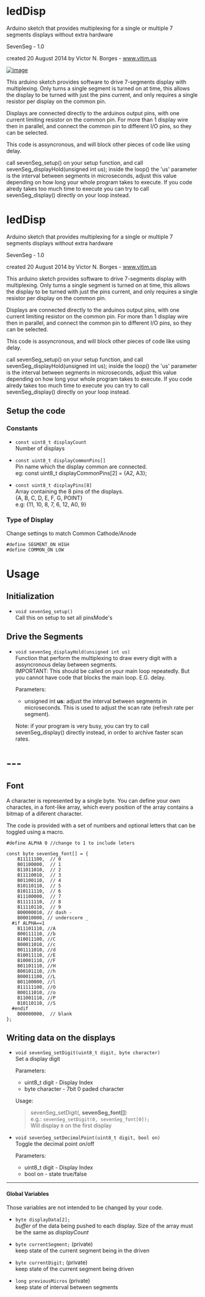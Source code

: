 # ledDisp
Arduino sketch that provides multiplexing for a single or multiple 7 segments displays without extra hardware

 SevenSeg - 1.0
 
 created 20 August 2014
 by Victor N. Borges - www.vitim.us
 
[![image](https://user-images.githubusercontent.com/3372598/58726174-8fc50200-83d0-11e9-88b7-c99d9a861c56.png)](https://www.youtube.com/watch?v=rRVRDSzHUmM)
 
 This arduino sketch provides software to drive 7-segments display with multiplexing.
 Only turns a single segment is turned on at time, this allows the display to be turned with just the pins current,
 and only requires a single resistor per display on the common pin.
 
 Displays are connected directly to the arduinos output pins, with one current limiting resistor on the common pin.
 For more than 1 display wire then in parallel, and connect the common pin to different I/O pins, so they can be selected.
 
 This code is assyncronous, and will block other pieces of code like using delay.
 
 call sevenSeg_setup() on your setup function, and call sevenSeg_displayHold(unsigned int us); inside the loop()
 the 'us' parameter is the interval between segments in microseconds, adjust this value depending on how long your
 whole program takes to execute.
 If you code alredy takes too much time to execute you can try to call sevenSeg_display() directly on your loop instead.
 
# ledDisp
Arduino sketch that provides multiplexing for a single or multiple 7 segments displays without extra hardware

 SevenSeg - 1.0
 
 created 20 August 2014
 by Victor N. Borges - www.vitim.us
 
 This arduino sketch provides software to drive 7-segments display with multiplexing.
 Only turns a single segment is turned on at time, this allows the display to be turned with just the pins current,
 and only requires a single resistor per display on the common pin.
 
 Displays are connected directly to the arduinos output pins, with one current limiting resistor on the common pin.
 For more than 1 display wire then in parallel, and connect the common pin to different I/O pins, so they can be selected.
 
 This code is assyncronous, and will block other pieces of code like using delay.
 
 call sevenSeg_setup() on your setup function, and call sevenSeg_displayHold(unsigned int us); inside the loop()
 the 'us' parameter is the interval between segments in microseconds, adjust this value depending on how long your
 whole program takes to execute.
 If you code alredy takes too much time to execute you can try to call sevenSeg_display() directly on your loop instead.

## Setup the code

### Constants
 
 - `const uint8_t displayCount`  
 Number of displays

- `const uint8_t displayCommonPins[]`  
 Pin name which the display common are connected.  
 eg: const uint8_t displayCommonPins[2] = {A2, A3};

- `const uint8_t displayPins[8]`  
  Array containing the 8 pins of the displays.  
  {A, B, C, D, E, F, G, POINT}  
  e.g: {11, 10, 8, 7, 6, 12, A0, 9}

### Type of Display
Change settings to match Common Cathode/Anode  
```
#define SEGMENT_ON HIGH
#define COMMON_ON LOW
```

# Usage

## Initialization

- `void sevenSeg_setup()`  
 Call this on setup to set all pinsMode's

## Drive the Segments

- `void sevenSeg_displayHold(unsigned int us)`  
  Function that perform the multiplexing to draw every digit with a assyncronous delay between segments.  
  IMPORTANT: This should be called on your main loop repeatedly. But you cannot have code that blocks the main loop. E.G. delay.  
  
  Parameters:  
    - unsigned int **us**: adjust the interval between segments in microseconds.  This is used to adjust the scan rate (refresh rate per segment).
  
  Note: if your program is very busy, you can try to call sevenSeg_display() directly instead, in order to archive faster scan rates.

# ---

## Font

  A character is represented by a single byte. You can define your own charactes, in a font-like array, which every position of the array contains a bitmap of a diferent character.
  
  The code is provided with a set of numbers and optional letters that can be toggled using a macro.
```  
#define ALPHA 0 //change to 1 to include leters 

const byte sevenSeg_font[] = {
    B11111100,  // 0
    B01100000,  // 1
    B11011010,  // 2
    B11110010,  // 3
    B01100110,  // 4
    B10110110,  // 5
    B10111110,  // 6
    B11100000,  // 7
    B11111110,  // 8
    B11110110,  // 9
    B00000010, // dash -
    B00010000, // underscore _
  #if ALPHA==1
    B11101110, //A
    B00111110, //b
    B10011100, //C
    B00011010, //c
    B01111010, //d
    B10011110, //E
    B10001110, //F
    B01101110, //H
    B00101110, //h
    B00011100, //L
    B01100000, //l
    B11111100, //O
    B00111010, //o
    B11001110, //P
    B10110110, //S
  #endif
    B00000000,  // blank
};
```
 
## Writing data on the displays

- `void sevenSeg_setDigit(uint8_t digit, byte character)`  
  Set a display digit  
  
  Parameters:  
   - uint8_t digit - Display Index
   - byte character - 7bit 0 paded character
   
  Usage:  
   > sevenSeg_setDigit(**<display numeber>**, **sevenSeg_font[<characterIndex>]**)  
   > e.g.: `sevenSeg_setDigit(0, sevenSeg_font[0]);`  
   > Will display `0` on the first display

- `void sevenSeg_setDecimalPoint(uint8_t digit, bool on)`  
  Toggle the decimal point on/off  
  
  Parameters:  
   - uint8_t digit - Display Index
   - bool on - state true/false


----

#### Global Variables

  Those variables are not intended to be changed by your code.

 - `byte displayData[2];`  
  *buffer* of the data being pushed to each display.
  Size of the array must be the same as *displayCount*

 - `byte currentSegment;` (private)  
  keep state of the current segment being in the driven

 - `byte currentDigit;` (private)  
  keep state of the current segment being driven

 - `long previousMicros` (private)  
  keep state of interval between segments
